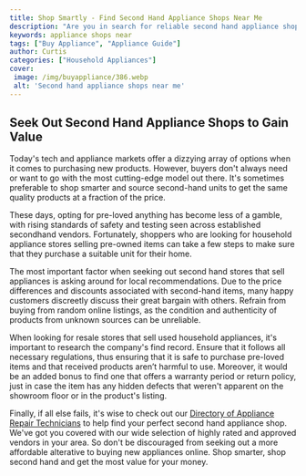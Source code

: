 ```yaml
---
title: Shop Smartly - Find Second Hand Appliance Shops Near Me
description: "Are you in search for reliable second hand appliance shops around your area Learn how to shop smartly and find the perfect appliance shops near you"
keywords: appliance shops near
tags: ["Buy Appliance", "Appliance Guide"]
author: Curtis
categories: ["Household Appliances"]
cover: 
 image: /img/buyappliance/386.webp
 alt: 'Second hand appliance shops near me'
---
```

## Seek Out Second Hand Appliance Shops to Gain Value
Today's tech and appliance markets offer a dizzying array of options when it comes to purchasing new products. However, buyers don't always need or want to go with the most cutting-edge model out there. It's sometimes preferable to shop smarter and source second-hand units to get the same quality products at a fraction of the price. 

These days, opting for pre-loved anything has become less of a gamble, with rising standards of safety and testing seen across established secondhand vendors. Fortunately, shoppers who are looking for household appliance stores selling pre-owned items can take a few steps to make sure that they purchase a suitable unit for their home. 

The most important factor when seeking out second hand stores that sell appliances is asking around for local recommendations. Due to the price differences and discounts associated with second-hand items, many happy customers discreetly discuss their great bargain with others. Refrain from buying from random online listings, as the condition and authenticity of products from unknown sources can be unreliable.

When looking for resale stores that sell used household appliances, it's important to research the company's find record. Ensure that it follows all necessary regulations, thus ensuring that it is safe to purchase pre-loved items and that received products aren’t harmful to use. Moreover, it would be an added bonus to find one that offers a warranty period or return policy, just in case the item has any hidden defects that weren't apparent on the showroom floor or in the product's listing.

Finally, if all else fails, it's wise to check out our [Directory of Appliance Repair Technicians](./pages/appliance-repair-technicians) to help find your perfect second hand appliance shop. We've got you covered with our wide selection of highly rated and approved vendors in your area. So don't be discouraged from seeking out a more affordable alterative to buying new appliances online. Shop smarter, shop second hand and get the most value for your money.
